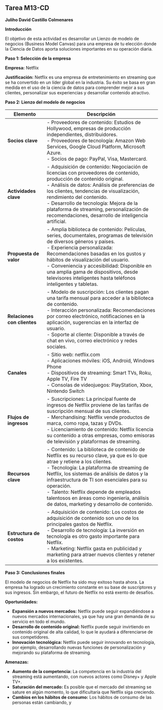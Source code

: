 ## Tarea M13-CD

**Juliho David Castillo Colmenares**

**Introducción**

El objetivo de esta actividad es desarrollar un Lienzo de modelo de negocios (Business Model Canvas) para una empresa de tu elección donde la Ciencia de Datos aporta soluciones importantes en su operación diaria. 

**Paso 1: Selección de la empresa**

**Empresa:** Netflix

**Justificación:** Netflix es una empresa de entretenimiento en streaming que se ha convertido en un líder global en la industria. Su éxito se basa en gran medida en el uso de la ciencia de datos para comprender mejor a sus clientes, personalizar sus experiencias y desarrollar contenido atractivo.

**Paso 2: Lienzo del modelo de negocios**

| Elemento                    | Descripción                                                  |
| --------------------------- | ------------------------------------------------------------ |
| **Socios clave**            | - Proveedores de contenido: Estudios de Hollywood, empresas de producción independientes, distribuidores. <br/> - Proveedores de tecnología: Amazon Web Services, Google Cloud Platform, Microsoft Azure. <br/> - Socios de pago: PayPal, Visa, Mastercard. |
| **Actividades clave**       | - Adquisición de contenido: Negociación de licencias con proveedores de contenido, producción de contenido original. <br/> - Análisis de datos: Análisis de preferencias de los clientes, tendencias de visualización, rendimiento del contenido. <br/> - Desarrollo de tecnología: Mejora de la plataforma de streaming, personalización de recomendaciones, desarrollo de inteligencia artificial. |
| **Propuesta de valor**      | - Amplia biblioteca de contenido: Películas, series, documentales, programas de televisión de diversos géneros y países. <br/> - Experiencia personalizada: Recomendaciones basadas en los gustos y hábitos de visualización del usuario. <br/> - Conveniencia y accesibilidad: Disponible en una amplia gama de dispositivos, desde televisores inteligentes hasta teléfonos inteligentes y tabletas. |
| **Relaciones con clientes** | - Modelo de suscripción: Los clientes pagan una tarifa mensual para acceder a la biblioteca de contenido. <br/> - Interacción personalizada: Recomendaciones por correo electrónico, notificaciones en la aplicación, sugerencias en la interfaz de usuario. <br/> - Soporte al cliente: Disponible a través de chat en vivo, correo electrónico y redes sociales. |
| **Canales**                 | - Sitio web: netflix.com <br/> - Aplicaciones móviles: iOS, Android, Windows Phone <br/> - Dispositivos de streaming: Smart TVs, Roku, Apple TV, Fire TV <br/> - Consolas de videojuegos: PlayStation, Xbox, Nintendo Switch |
| **Flujos de ingresos**      | - Suscripciones: La principal fuente de ingresos de Netflix proviene de las tarifas de suscripción mensual de sus clientes. <br/> - Merchandising: Netflix vende productos de marca, como ropa, tazas y DVDs. <br/> - Licenciamiento de contenido: Netflix licencia su contenido a otras empresas, como emisoras de televisión y plataformas de streaming. |
| **Recursos clave**          | - Contenido: La biblioteca de contenido de Netflix es su recurso clave, ya que es lo que atrae y retiene a los clientes. <br/> - Tecnología: La plataforma de streaming de Netflix, los sistemas de análisis de datos y la infraestructura de TI son esenciales para su operación. <br/> - Talento: Netflix depende de empleados talentosos en áreas como ingeniería, análisis de datos, marketing y desarrollo de contenido. |
| **Estructura de costos**    | - Adquisición de contenido: Los costos de adquisición de contenido son uno de los principales gastos de Netflix. <br/> - Desarrollo de tecnología: La inversión en tecnología es otro gasto importante para Netflix. <br/> - Marketing: Netflix gasta en publicidad y marketing para atraer nuevos clientes y retener a los existentes. |

**Paso 3: Conclusiones finales**

El modelo de negocios de Netflix ha sido muy exitoso hasta ahora. La empresa ha logrado un crecimiento constante en su base de suscriptores y sus ingresos. Sin embargo, el futuro de Netflix no está exento de desafíos.

**Oportunidades:**

- **Expansión a nuevos mercados:** Netflix puede seguir expandiéndose a nuevos mercados internacionales, ya que hay una gran demanda de su servicio en todo el mundo.
- **Desarrollo de contenido original:** Netflix puede seguir invirtiendo en contenido original de alta calidad, lo que le ayudará a diferenciarse de sus competidores.
- **Innovación tecnológica:** Netflix puede seguir innovando en tecnología, por ejemplo, desarrollando nuevas funciones de personalización y mejorando su plataforma de streaming.

**Amenazas:**

- **Aumento de la competencia:** La competencia en la industria del streaming está aumentando, con nuevos actores como Disney+ y Apple TV+.
- **Saturación del mercado:** Es posible que el mercado del streaming se sature en algún momento, lo que dificultaría que Netflix siga creciendo.
- **Cambios en los hábitos de consumo:** Los hábitos de consumo de las personas están cambiando, y